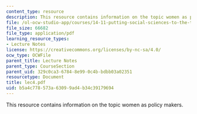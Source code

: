 ```yaml
---
content_type: resource
description: This resource contains information on the topic women as policy makers.
file: /ol-ocw-studio-app/courses/14-11-putting-social-sciences-to-the-test-field-experiments-in-economics-spring-2006/b5a4c778573a63099ad4b34c39179694_lec4.pdf
file_size: 66682
file_type: application/pdf
learning_resource_types:
- Lecture Notes
license: https://creativecommons.org/licenses/by-nc-sa/4.0/
ocw_type: OCWFile
parent_title: Lecture Notes
parent_type: CourseSection
parent_uid: 329c0ca3-6784-8e99-0c4b-bdbb03a02351
resourcetype: Document
title: lec4.pdf
uid: b5a4c778-573a-6309-9ad4-b34c39179694
---
```

This resource contains information on the topic women as policy makers.